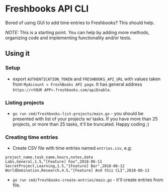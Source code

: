 # Freshbooks API CLI

Bored of using GUI to add time entries to Freshbooks? This should help.

*NOTE:* This is a starting point. You can help by adding more methods, organizing code and implementing functionality and/or tests.

## Using it
### Setup
* export `AUTHENTICATION_TOKEN` and `FRESHBOOKS_API_URL` with values taken from `MyAccount > FreshBooks API page`. It has general address `https://<YOUR APP>.freshbooks.com/apiEnable`.


### Listing projects
* `go run cmd/freshbooks-list-projects/main.go` - you should be presented with list of your projects w/ tasks. If you have more than 25 projects, or more than 25 tasks, it'll be truncated. Happy coding ;)

### Creating time entries
* Create CSV file with time entries named `entries.csv`, e.g:
```
project_name,task_name,hours,notes,date
Labs,General,1.5,"[Feature] Foo",2018-06-11
SecretProject,Learning,1.5,"[Feature] Bar",2018-06-12
WorldDomination,Research,4.5,"[Feature] And this CLI",2018-06-13
```

* `go run cmd/freshbooks-create-entries/main.go` - it'll create entries from file.

